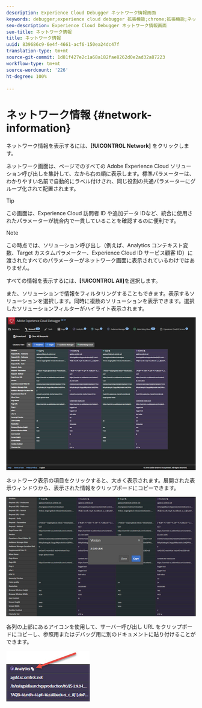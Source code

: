 ```yaml
---
description: Experience Cloud Debugger ネットワーク情報画面
keywords: debugger;experience cloud debugger 拡張機能;chrome;拡張機能;ネットワーク;情報
seo-description: Experience Cloud Debugger ネットワーク情報画面
seo-title: ネットワーク情報
title: ネットワーク情報
uuid: 839686c9-6e4f-4661-acf6-150ea24dc47f
translation-type: tm+mt
source-git-commit: 1d81f427e2c1a68a182fae8262d0e2ad32a87223
workflow-type: tm+mt
source-wordcount: '226'
ht-degree: 100%

---
```



# ネットワーク情報 {#network-information}

ネットワーク情報を表示するには、**[!UICONTROL Network]** をクリックします。

ネットワーク画面は、ページでのすべての Adobe Experience Cloud ソリューション呼び出しを集計して、左から右の順に表示します。標準パラメーターは、わかりやすい名前で自動的にラベル付けされ、同じ役割の共通パラメーターにグループ化されて配置されます。

>[!TIP]
>
>この画面は、Experience Cloud 訪問者 ID や追加データ IDなど、統合に使用されたパラメーターが統合内で一貫していることを確認するのに便利です。

>[!NOTE]
>
>この時点では、ソリューション呼び出し（例えば、Analytics コンテキスト変数、Target カスタムパラメーター、Experience Cloud ID サービス顧客 ID）に渡されたすべてのパラメーターがネットワーク画面に表示されているわけではありません。

すべての情報を表示するには、**[!UICONTROL All]**&#x200B;を選択します。

また、ソリューションで情報をフィルタリングすることもできます。表示するソリューションを選択します。同時に複数のソリューションを表示できます。選択したソリューションフィルターがハイライト表示されます。

![](assets/network.jpg)

ネットワーク表示の項目をクリックすると、大きく表示されます。展開された表示ウィンドウから、表示された情報をクリップボードにコピーできます。

![](assets/network-jsversion.jpg)

各列の上部にあるアイコンを使用して、サーバー呼び出し URL をクリップボードにコピーし、参照用またはデバッグ用に別のドキュメントに貼り付けることができます。

![](assets/copy.jpg)

